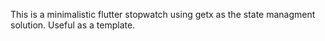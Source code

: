 This is a minimalistic flutter stopwatch using getx as the state managment solution. Useful as a template.
